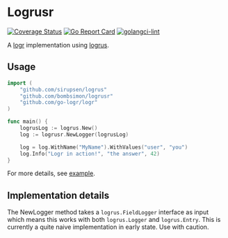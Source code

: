 # Logrusr

[![Coverage Status](https://coveralls.io/repos/github/bombsimon/logrusr/badge.svg?branch=master)](https://coveralls.io/github/bombsimon/logrusr?branch=master)
[![Go Report Card](https://goreportcard.com/badge/github.com/bombsimon/logrusr)](https://goreportcard.com/report/github.com/bombsimon/logrusr)
[![golangci-lint](https://golangci.com/badges/github.com/bombsimon/logrusr.svg)](https://golangci.com/r/github.com/bombsimon/logrusr)

A [logr](https://github.com/go-logr/logr) implementation using
[logrus](https://github.com/sirupsen/logrus).

## Usage

```go
import (
    "github.com/sirupsen/logrus"
    "github.com/bombsimon/logrusr"
    "github.com/go-logr/logr"
)

func main() {
    logrusLog := logrus.New()
    log := logrusr.NewLogger(logrusLog)

    log = log.WithName("MyName").WithValues("user", "you")
    log.Info("Logr in action!", "the answer", 42)
}
```

For more details, see [example](example/main.go).

## Implementation details

The NewLogger method takes a `logrus.FieldLogger` interface as input which means
this works with both `logrus.Logger` and `logrus.Entry`. This is currently a
quite naive implementation in early state. Use with caution.
